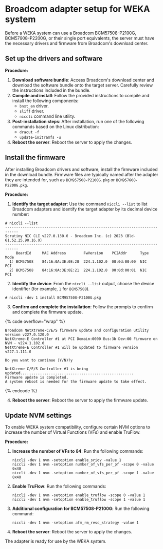 # Broadcom adapter setup for WEKA system

Before a WEKA system can use a Broadcom BCM57508-P2100G, BCM57608-P2200G, or their single port equivalents, the server must have the necessary drivers and firmware from Broadcom's download center.

## **Set up the drivers and software**

**Procedure:**

1. **Download software bundle**: Access Broadcom's download center and download the software bundle onto the target server. Carefully review the instructions included in the bundle.
2. **Compile and install**: Follow the provided instructions to compile and install the following components:
   * `bnxt_en` driver.
   * `sliff` driver.
   * `niccli` command line utility.
3. **Post-installation steps**: After installation, run one of the following commands based on the Linux distribution:
   * `dracut -f`
   * `update-initramfs -u`
4. **Reboot the server**: Reboot the server to apply the changes.

## **Install the firmware**

After installing Broadcom drivers and software, install the firmware included in the download bundle. Firmware files are typically named after the adapter they are intended for, such as `BCM957508-P2100G.pkg` or `BCM957608-P2200G.pkg`.

**Procedure:**

1. **Identify the target adapter**: Use the command `niccli --list` to list Broadcom adapters and identify the target adapter by its decimal device number:

```shell
# niccli --list
----------------------------------------------------------------------------
Scrutiny NIC CLI v227.0.130.0 - Broadcom Inc. (c) 2023 (Bld-61.52.25.90.16.0) 
----------------------------------------------------------------------------
     BoardId     MAC Address        FwVersion    PCIAddr      Type   Mode
  1) BCM57508    84:16:0A:3E:0E:20  224.1.102.0  00:0d:00:00  NIC    PCI
  2) BCM57508    84:16:0A:3E:0E:21  224.1.102.0  00:0d:00:01  NIC    PCI
```

2. **Identify the device**: From the `niccli --list` output, choose the device identifier (for example, `1` for `BCM57508`).

```
# niccli -dev 1 install BCM957508-P2100G.pkg
```

3. **Confirm and complete the installation**: Follow the prompts to confirm and complete the firmware update.

{% code overflow="wrap" %}
```shell
Broadcom NetXtreme-C/E/S firmware update and configuration utility version v227.0.120.0
NetXtreme-E Controller #1 at PCI Domain:0000 Bus:3b Dev:00 Firmware on NVM - v224.1.102.0
NetXtreme-E Controller #1 will be updated to firmware version v227.1.111.0

Do you want to continue (Y/N)?y

NetXtreme-C/E/S Controller #1 is being updated....................................................
Firmware update is completed.
A system reboot is needed for the firmware update to take effect.
```
{% endcode %}

4. **Reboot the server**: Reboot the server to apply the firmware update.

## **Update NVM settings**

To enable WEKA system compatibility, configure certain NVM options to increase the number of Virtual Functions (VFs) and enable TruFlow.

**Procedure:**

1.  **Increase the number of VFs to 64**: Run the following commands:

    ```shell
    niccli -dev 1 nvm -setoption enable_sriov -value 1
    niccli -dev 1 nvm -setoption number_of_vfs_per_pf -scope 0 -value 0x40
    niccli -dev 1 nvm -setoption number_of_vfs_per_pf -scope 1 -value 0x40
    ```
2.  **Enable TruFlow**: Run the following commands:

    ```shell
    niccli -dev 1 nvm -setoption enable_truflow -scope 0 -value 1
    niccli -dev 1 nvm -setoption enable_truflow -scope 1 -value 1
    ```
3.  **Additional configuration for BCM57508-P2100G**: Run the following command:

    ```shell
    niccli -dev 1 nvm -setoption afm_rm_resc_strategy -value 1
    ```
4. **Reboot the server**: Reboot the server to apply the changes.

The adapter is ready for use by the WEKA system.
